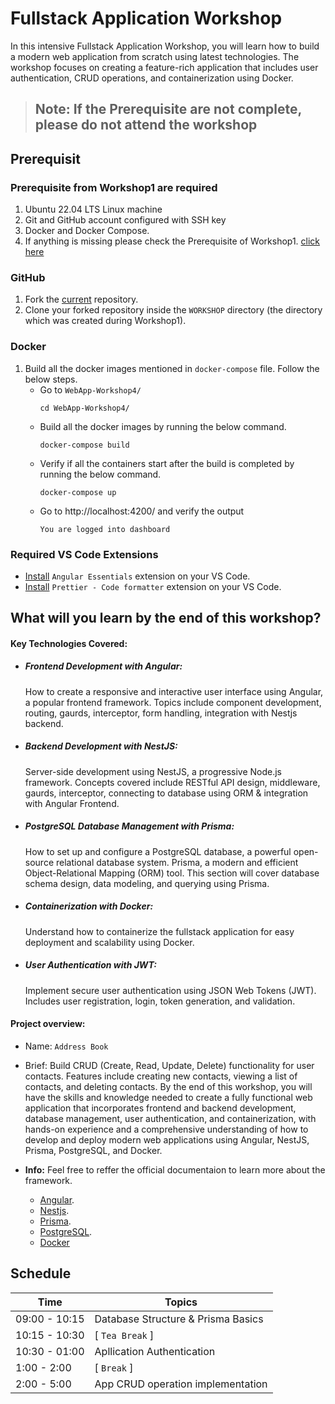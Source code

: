 # Fullstack Application Workshop
In this intensive Fullstack Application Workshop, you will learn how to build a modern web application from scratch using latest technologies. The workshop focuses on creating a feature-rich application that includes user authentication, CRUD operations, and containerization using Docker.

> ## **Note:** If the Prerequisite are not complete, please do not attend the workshop

## Prerequisit

### Prerequisite from **Workshop1** are required
   1. Ubuntu 22.04 LTS Linux machine
   2. Git and GitHub account configured with SSH key
   3. Docker and Docker Compose.
   4. If anything is missing please check the Prerequisite of Workshop1. [click here](https://github.com/UniCourt/WebApp-Workshop1/blob/main/README.md)

### GitHub
   1. Fork the [current](https://github.com/UniCourt/WebApp-Workshop4) repository.
   2. Clone your forked repository inside the `WORKSHOP` directory (the directory which was created during Workshop1).

### Docker
   1. Build all the docker images mentioned in `docker-compose` file. Follow the below steps.
      -  Go to `WebApp-Workshop4/`
         ```
         cd WebApp-Workshop4/
         ```
      -  Build all the docker images by running the below command.
         ```
         docker-compose build
         ```
      -  Verify if all the containers start after the build is completed by running the below command.
         ```
         docker-compose up
         ```
      -  Go to http://localhost:4200/ and verify the output  
         ```
         You are logged into dashboard
         ```

### Required VS Code Extensions
   -  [Install](https://marketplace.visualstudio.com/items?itemName=johnpapa.angular-essentials) `Angular Essentials` extension on your VS Code.
   -  [Install](https://marketplace.visualstudio.com/items?itemName=esbenp.prettier-vscode) `Prettier - Code formatter` extension on your VS Code.

## What will you learn by the end of this workshop?
#### Key Technologies Covered:

- ##### Frontend Development with Angular:
    How to create a responsive and interactive user interface using Angular, a popular frontend framework.
    Topics include component development, routing, gaurds, interceptor, form handling, integration with Nestjs backend.
    
- ##### Backend Development with NestJS:
    Server-side development using NestJS, a progressive Node.js framework.
    Concepts covered include RESTful API design, middleware, gaurds, interceptor, connecting to database using ORM & integration with Angular Frontend.
    
- ##### PostgreSQL Database Management with Prisma:
    How to set up and configure a PostgreSQL database, a powerful open-source relational database system.
    Prisma, a modern and efficient Object-Relational Mapping (ORM) tool.
    This section will cover database schema design, data modeling, and querying using Prisma.
    
- ##### Containerization with Docker:
    Understand how to containerize the fullstack application for easy deployment and scalability using Docker.

- ##### User Authentication with JWT:
    Implement secure user authentication using JSON Web Tokens (JWT).
    Includes user registration, login, token generation, and validation.

#### Project overview:
- Name: `Address Book`
- Brief: Build CRUD (Create, Read, Update, Delete) functionality for user contacts.
Features include creating new contacts, viewing a list of contacts, and deleting contacts.
By the end of this workshop, you will have the skills and knowledge needed to create a fully functional web application that incorporates frontend and backend development, database management, user authentication, and containerization, with hands-on experience and a comprehensive understanding of how to develop and deploy modern web applications using Angular, NestJS, Prisma, PostgreSQL, and Docker.

-  **Info:** Feel free to reffer the official documentaion to learn more about the framework.
    -   [Angular](https://angular.io/docs).
    -   [Nestjs](https://docs.nestjs.com/).
    -   [Prisma](https://www.prisma.io/docs).
    -   [PostgreSQL](https://www.postgresql.org/docs/).
    -   [Docker](https://docs.docker.com/)

## **Schedule**
| Time                    |   Topics
| --                      |   --
| 09:00 - 10:15           |  Database Structure & Prisma Basics
| 10:15 - 10:30           |  [ `Tea Break` ]
| 10:30 - 01:00           |  Apllication Authentication
| 1:00  - 2:00            |  [ `Break` ]
| 2:00  - 5:00            |  App CRUD operation implementation